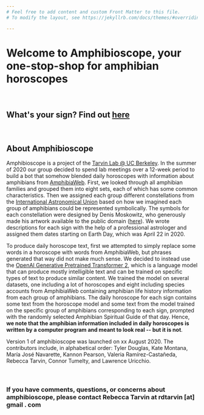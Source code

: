 ```yaml
---
# Feel free to add content and custom Front Matter to this file.
# To modify the layout, see https://jekyllrb.com/docs/themes/#overriding-theme-defaults

---
```



# Welcome to Amphibioscope, your one-stop-shop for amphibian horoscopes
<br/>

## What's your sign? Find out [here](https://tarvinlab.github.io/amphibioscope/find-your-sign) 
<br/>


## About Amphibioscope  

Amphibioscope is a project of the [Tarvin Lab @ UC Berkeley](https://www.tarvinlab.org). In the summer of 2020 our group decided to spend lab meetings over a 12-week period to build a bot that somehow blended daily horoscopes with information about amphibians from [AmphibiaWeb](https://www.amphibiaweb.org). First, we looked through all amphibian families and grouped them into eight sets, each of which has some common characteristics. Then we assigned each group different constellations from the [International Astronomical Union](https://www.iau.org/public/themes/constellations/) based on how we imagined each group of amphibians could be represented symbolically. The symbols for each constellation were designed by Denis Moskowitz, who generously made his artwork available to the public domain ([here](https://www.suberic.net/~dmm/astro/constellations.html)). We wrote descriptions for each sign with the help of a professional astrologer and assigned them dates starting on Earth Day, which was April 22 in 2020. 

To produce daily horoscope text, first we attempted to simply replace some words in a horoscope with words from AmphibiaWeb, but phrases generated that way did not make much sense. We decided to instead use the [OpenAI Generative Pretrained Transformer 2](https://openai.com/blog/better-language-models/), which is a language model that can produce mostly intelligible text and can be trained on specific types of text to produce similar content. We trained the model on several datasets, one including a lot of horoscopes and eight including species accounts from AmphibiaWeb containing amphibian life history information from each group of amphibians. The daily horoscope for each sign contains some text from the horoscope model and some text from the model trained on the specific group of amphibians corresponding to each sign, prompted with the randomly selected Amphibian Spiritual Guide of that day. Hence, **we note that the amphibian information included in daily horoscopes is written by a computer program and meant to look real -- but it is not**. 

Version 1 of amphibioscope was launched on xx August 2020. The contributors include, in alphabetical order: Tyler Douglas, Kate Montana, María José Navarette, Kannon Pearson, Valeria Ramírez-Castañeda, Rebecca Tarvin, Connor Tumelty, and Lawrence Uricchio.
<br/><br/><br/>

### If you have comments, questions, or concerns about amphibioscope, please contact Rebecca Tarvin at rdtarvin [at] gmail . com

